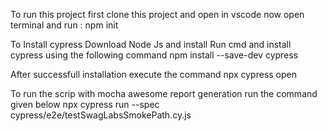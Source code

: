 To run this project first clone this project and open in vscode
now open terminal and run : npm init

To Install cypress
Download Node Js and install
Run cmd and install cypress using the following command
npm install --save-dev cypress

After successfull installation execute the command
npx cypress open

To run the scrip with mocha awesome report generation run the command given below
npx cypress run --spec cypress/e2e/testSwagLabsSmokePath.cy.js